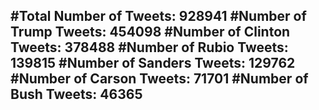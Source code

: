 #Total Number of Tweets: 928941 
#Number of Trump Tweets: 454098
#Number of Clinton Tweets: 378488
#Number of Rubio Tweets: 139815
#Number of Sanders Tweets: 129762
#Number of Carson Tweets: 71701
#Number of Bush Tweets: 46365
---
